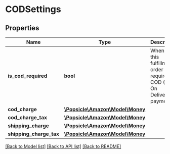 # CODSettings

## Properties
Name | Type | Description | Notes
------------ | ------------- | ------------- | -------------
**is_cod_required** | **bool** | When true, this fulfillment order requires a COD (Cash On Delivery) payment. | 
**cod_charge** | [**\Popsicle\Amazon\Model\Money**](Money.md) |  | [optional] 
**cod_charge_tax** | [**\Popsicle\Amazon\Model\Money**](Money.md) |  | [optional] 
**shipping_charge** | [**\Popsicle\Amazon\Model\Money**](Money.md) |  | [optional] 
**shipping_charge_tax** | [**\Popsicle\Amazon\Model\Money**](Money.md) |  | [optional] 

[[Back to Model list]](../../README.md#documentation-for-models) [[Back to API list]](../../README.md#documentation-for-api-endpoints) [[Back to README]](../../README.md)

